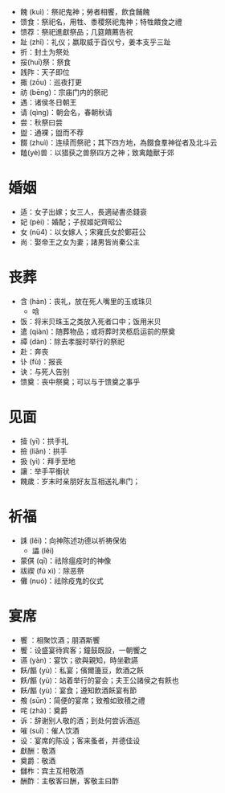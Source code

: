 * 餽 (kuì)：祭祀鬼神；勞者相饗，飲食餔餽
* 馈食：祭祀名，用牲、黍稷祭祀鬼神；特牲饋食之禮
* 馈荐：祭祀進獻祭品；几筵饋薦告祝
* 趾 (zhǐ)：礼仪；嬴取威于百仪兮，姜本支乎三趾
* 折：封土为祭处
* 挼(huī)祭：祭食
* 践阼：天子即位
* 掫 (zōu)：巡夜打更
* 祊 (bēng)：宗庙门内的祭祀
* 遇：诸侯冬日朝王
* 请 (qìng)：朝会名，春朝秋请
* 尝：秋祭曰尝
* 盥：通裸；盥而不荐
* 餟 (zhuì)：连续而祭祀；其下四方地，為餟食羣神從者及北斗云
* 饁(yè)兽：以猎获之兽祭四方之神；致禽饁獸于郊
# 婚姻
* 适：女子出嫁；女三人，長適祕書丞錢袞
* 妃 (pèi)：婚配；子叔姬妃齊昭公
* 女 (nü4)：以女嫁人；宋雍氏女於鄭莊公
* 尚：娶帝王之女为妻；諸男皆尚秦公主
# 丧葬
* 含 (hàn)：丧礼，放在死人嘴里的玉或珠贝
	* 唅
* 饭：将米贝珠玉之类放入死者口中；饭用米贝
* 遣 (qiàn)：随葬物品；或将葬时灵柩启运前的祭奠
* 禫 (dàn)：除去孝服时举行的祭祀
* 赴：奔丧
* 讣 (fù)：报丧
* 诀：与死人告别
* 馈奠：丧中祭奠；可以与于馈奠之事乎
# 见面
* 撎 (yī)：拱手礼
* 撿 (liǎn)：拱手
* 扱 (yì)：拜手至地
* 讓：举手平衡状
* 餽歲：岁末时亲朋好友互相送礼串门；
# 祈福
* 誄 (lěi)：向神陈述功德以祈祷保佑
	* 讄 (lěi)
* 蒙倛 (qī)：祛除瘟疫时的神像
* 祓禊 (fú xì)：除恶祭
* 儺 (nuó)：祛除疫鬼的仪式
# 宴席
* 饗 ：相聚饮酒；朋酒斯饗
* 饗：设盛宴待宾客；鐘鼓既設，一朝饗之
* 䜩 (yàn)：宴饮；欲與親知，時坐歡讌
* 飫/饇 (yù)：私宴；儐爾籩豆，飲酒之飫
* 飫/饇 (yù)：站着举行的宴会；夫王公諸侯之有飫也
* 飫/饇 (yù)：宴食；遵知飲酒飫宴有節
* 飧 (sūn)：简便的宴席；致飧如致積之禮
* 咤 (zhà)：奠爵
* 诉：辞谢别人敬的酒；到处何尝诉酒巡
* 嗺 (suī)：催人饮酒
* 设：宴席的陈设；客来蚤者，并德佳设
* 獻酬：敬酒
* 奠爵：敬酒
* 讎柞：宾主互相敬酒
* 酬酢：主敬客曰酬，客敬主曰酢
